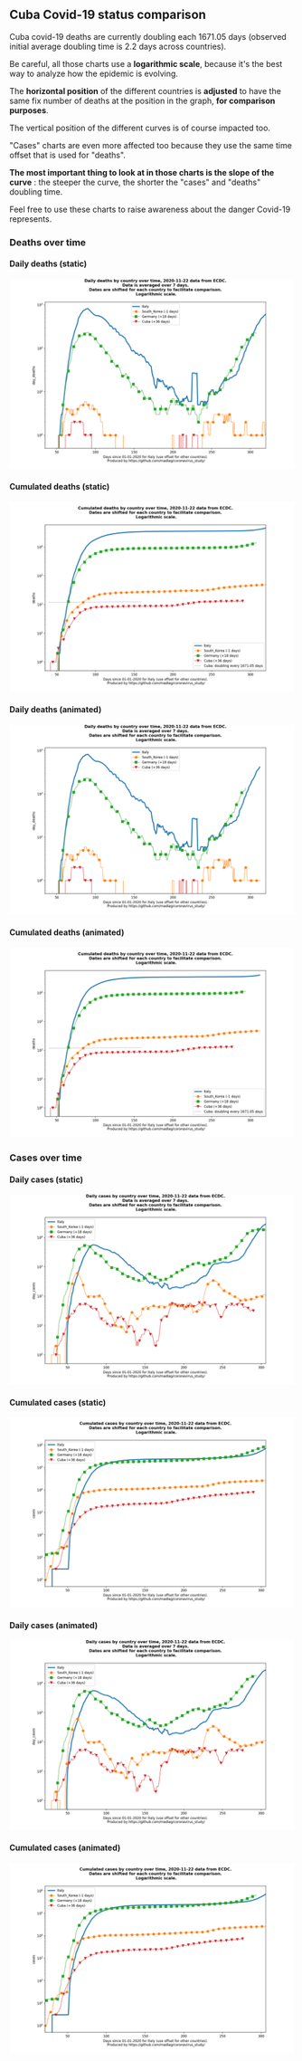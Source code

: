 ## Cuba Covid-19 status comparison 

Cuba covid-19 deaths are currently doubling each 1671.05 days (observed initial average doubling time is 2.2 days across countries).



Be careful, all those charts use a **logarithmic scale**, because it's the best way to analyze how the epidemic is evolving.
 
The **horizontal position** of the different countries is **adjusted** to have the same fix number of deaths at the position in the graph, **for comparison purposes**.

The vertical position of the different curves is of course impacted too.

"Cases" charts are even more affected too because they use the same time offset that is used for "deaths".

**The most important thing to look at in those charts is the slope of the curve** : the steeper the curve, the shorter the "cases" and "deaths" doubling time.

Feel free to use these charts to raise awareness about the danger Covid-19 represents. 


 
### Deaths over time
 
#### Daily deaths (static)
![Cuba covid-19 daily deaths static chart](https://raw.githubusercontent.com/madlag/coronavirus_study/master/notebooks/graphs/2020-11-22/countries/Cuba/2020-11-22_Cuba_day_deaths.png "Cuba covid-19 day_deaths static chart")   
 
#### Cumulated deaths (static)
![Cuba covid-19 cumulated deaths static chart](https://raw.githubusercontent.com/madlag/coronavirus_study/master/notebooks/graphs/2020-11-22/countries/Cuba/2020-11-22_Cuba_deaths.png "Cuba covid-19 deaths static chart")   
 
#### Daily deaths (animated)
![Cuba covid-19 daily deaths animated chart](https://raw.githubusercontent.com/madlag/coronavirus_study/master/notebooks/graphs/2020-11-22/countries/Cuba/2020-11-22_Cuba_day_deaths.gif "Cuba covid-19 day_deaths animated chart")   
 
#### Cumulated deaths (animated)
![Cuba covid-19 cumulated deaths animated chart](https://raw.githubusercontent.com/madlag/coronavirus_study/master/notebooks/graphs/2020-11-22/countries/Cuba/2020-11-22_Cuba_deaths.gif "Cuba covid-19 deaths animated chart")   

 
### Cases over time
 
#### Daily cases (static)
![Cuba covid-19 daily cases static chart](https://raw.githubusercontent.com/madlag/coronavirus_study/master/notebooks/graphs/2020-11-22/countries/Cuba/2020-11-22_Cuba_day_cases.png "Cuba covid-19 day_cases static chart")   
 
#### Cumulated cases (static)
![Cuba covid-19 cumulated cases static chart](https://raw.githubusercontent.com/madlag/coronavirus_study/master/notebooks/graphs/2020-11-22/countries/Cuba/2020-11-22_Cuba_cases.png "Cuba covid-19 cases static chart")   
 
#### Daily cases (animated)
![Cuba covid-19 daily cases animated chart](https://raw.githubusercontent.com/madlag/coronavirus_study/master/notebooks/graphs/2020-11-22/countries/Cuba/2020-11-22_Cuba_day_cases.gif "Cuba covid-19 day_cases animated chart")   
 
#### Cumulated cases (animated)
![Cuba covid-19 cumulated cases animated chart](https://raw.githubusercontent.com/madlag/coronavirus_study/master/notebooks/graphs/2020-11-22/countries/Cuba/2020-11-22_Cuba_cases.gif "Cuba covid-19 cases animated chart")   

